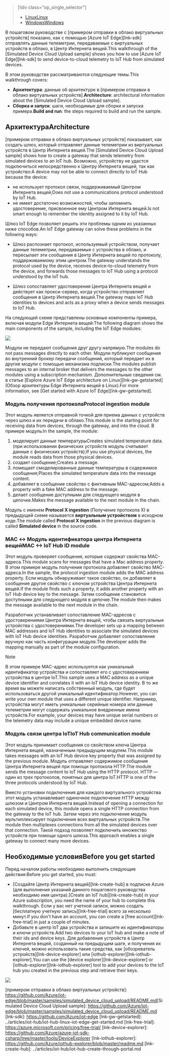 > [!div class="op_single_selector"]
> * [<span data-ttu-id="50a95-101">Linux</span><span class="sxs-lookup"><span data-stu-id="50a95-101">Linux</span></span>](../articles/iot-hub/iot-hub-linux-iot-edge-simulated-device.md)
> * [<span data-ttu-id="50a95-102">Windows</span><span class="sxs-lookup"><span data-stu-id="50a95-102">Windows</span></span>](../articles/iot-hub/iot-hub-windows-iot-edge-simulated-device.md)

<span data-ttu-id="50a95-103">В пошаговом руководстве с [примером отправки в облако виртуальных устройств] показано, как с помощью [Azure IoT Edge][lnk-sdk] отправлять данные телеметрии, передаваемые с виртуальных устройств в облако, в Центр Интернета вещей.</span><span class="sxs-lookup"><span data-stu-id="50a95-103">This walkthrough of the [Simulated Device Cloud Upload sample] shows you how to use [Azure IoT Edge][lnk-sdk] to send device-to-cloud telemetry to IoT Hub from simulated devices.</span></span>

<span data-ttu-id="50a95-104">В этом руководстве рассматриваются следующие темы.</span><span class="sxs-lookup"><span data-stu-id="50a95-104">This walkthrough covers:</span></span>

* <span data-ttu-id="50a95-105">**Архитектура**: данные об архитектуре в [примером отправки в облако виртуальных устройств].</span><span class="sxs-lookup"><span data-stu-id="50a95-105">**Architecture**: architectural information about the [Simulated Device Cloud Upload sample].</span></span>
* <span data-ttu-id="50a95-106">**Сборка и запуск**: шаги, необходимые для сборки и запуска примера.</span><span class="sxs-lookup"><span data-stu-id="50a95-106">**Build and run**: the steps required to build and run the sample.</span></span>

## <a name="architecture"></a><span data-ttu-id="50a95-107">Архитектура</span><span class="sxs-lookup"><span data-stu-id="50a95-107">Architecture</span></span>

<span data-ttu-id="50a95-108">[примером отправки в облако виртуальных устройств] показывает, как создать шлюз, который отправляет данные телеметрии из виртуальных устройств в Центр Интернета вещей.</span><span class="sxs-lookup"><span data-stu-id="50a95-108">The [Simulated Device Cloud Upload sample] shows how to create a gateway that sends telemetry from simulated devices to an IoT hub.</span></span> <span data-ttu-id="50a95-109">Возможно, устройству не удастся подключиться непосредственно к Центру Интернета вещей, так как устройство:</span><span class="sxs-lookup"><span data-stu-id="50a95-109">A device may not be able to connect directly to IoT Hub because the device:</span></span>

* <span data-ttu-id="50a95-110">не использует протокол связи, поддерживаемый Центром Интернета вещей;</span><span class="sxs-lookup"><span data-stu-id="50a95-110">Does not use a communications protocol understood by IoT Hub.</span></span>
* <span data-ttu-id="50a95-111">не имеет достаточно возможностей, чтобы запомнить удостоверение, присвоенное ему Центром Интернета вещей.</span><span class="sxs-lookup"><span data-stu-id="50a95-111">Is not smart enough to remember the identity assigned to it by IoT Hub.</span></span>

<span data-ttu-id="50a95-112">Шлюз IoT Edge позволяет решить эти проблемы одним из указанных ниже способов.</span><span class="sxs-lookup"><span data-stu-id="50a95-112">An IoT Edge gateway can solve these problems in the following ways:</span></span>

* <span data-ttu-id="50a95-113">Шлюз распознает протокол, используемый устройством, получает данные телеметрии, передаваемые с устройства в облако, и пересылает эти сообщения в Центр Интернета вещей по протоколу, поддерживаемому этим центром.</span><span class="sxs-lookup"><span data-stu-id="50a95-113">The gateway understands the protocol used by the device, receives device-to-cloud telemetry from the device, and forwards those messages to IoT Hub using a protocol understood by the IoT hub.</span></span>

* <span data-ttu-id="50a95-114">Шлюз сопоставляет удостоверения Центра Интернета вещей и действует как прокси-сервер, когда устройство отправляет сообщения в Центр Интернета вещей.</span><span class="sxs-lookup"><span data-stu-id="50a95-114">The gateway maps IoT Hub identities to devices and acts as a proxy when a device sends messages to IoT Hub.</span></span>

<span data-ttu-id="50a95-115">На следующей схеме представлены основные компоненты примера, включая модули Edge Интернета вещей:</span><span class="sxs-lookup"><span data-stu-id="50a95-115">The following diagram shows the main components of the sample, including the IoT Edge modules:</span></span>

![][1]

<span data-ttu-id="50a95-116">Модули не передают сообщения друг другу напрямую.</span><span class="sxs-lookup"><span data-stu-id="50a95-116">The modules do not pass messages directly to each other.</span></span> <span data-ttu-id="50a95-117">Модули публикуют сообщения во внутренний брокер передачи сообщений, который передает их в другие модули с помощью механизма подписки.</span><span class="sxs-lookup"><span data-stu-id="50a95-117">The modules publish messages to an internal broker that delivers the messages to the other modules using a subscription mechanism.</span></span> <span data-ttu-id="50a95-118">Дополнительные сведения см. в статье [Explore Azure IoT Edge architecture on Linux][lnk-gw-getstarted] (Обзор архитектуры Edge Интернета вещей в Linux).</span><span class="sxs-lookup"><span data-stu-id="50a95-118">For more information, see [Get started with Azure IoT Edge][lnk-gw-getstarted].</span></span>

### <a name="protocol-ingestion-module"></a><span data-ttu-id="50a95-119">Модуль получения протокола</span><span class="sxs-lookup"><span data-stu-id="50a95-119">Protocol ingestion module</span></span>

<span data-ttu-id="50a95-120">Этот модуль является отправной точкой для приема данных с устройств через шлюз и их передачи в облако.</span><span class="sxs-lookup"><span data-stu-id="50a95-120">This module is the starting point for receiving data from devices, through the gateway, and into the cloud.</span></span> <span data-ttu-id="50a95-121">В примере модуль:</span><span class="sxs-lookup"><span data-stu-id="50a95-121">In the sample, the module:</span></span>

1. <span data-ttu-id="50a95-122">моделирует данные температуры</span><span class="sxs-lookup"><span data-stu-id="50a95-122">Creates simulated temperature data.</span></span> <span data-ttu-id="50a95-123">(при использовании физических устройств модуль считывает данные с физических устройств);</span><span class="sxs-lookup"><span data-stu-id="50a95-123">If you use physical devices, the module reads data from those physical devices.</span></span>
1. <span data-ttu-id="50a95-124">создает сообщение;</span><span class="sxs-lookup"><span data-stu-id="50a95-124">Creates a message.</span></span>
1. <span data-ttu-id="50a95-125">помещает смоделированные данные температуры в содержимое сообщения;</span><span class="sxs-lookup"><span data-stu-id="50a95-125">Places the simulated temperature data into the message content.</span></span>
1. <span data-ttu-id="50a95-126">добавляет в сообщение свойство с фиктивным MAC-адресом;</span><span class="sxs-lookup"><span data-stu-id="50a95-126">Adds a property with a fake MAC address to the message.</span></span>
1. <span data-ttu-id="50a95-127">делает сообщение доступными для следующего модуля в цепочке.</span><span class="sxs-lookup"><span data-stu-id="50a95-127">Makes the message available to the next module in the chain.</span></span>

<span data-ttu-id="50a95-128">Модуль с именем **Protocol X ingestion** (Получение протокола X) в предыдущей схеме называется **виртуальным устройством** в исходном коде.</span><span class="sxs-lookup"><span data-stu-id="50a95-128">The module called **Protocol X ingestion** in the previous diagram is called **Simulated device** in the source code.</span></span>

### <a name="mac-lt-gt-iot-hub-id-module"></a><span data-ttu-id="50a95-129">MAC &lt;-&gt; Модуль идентификатора центра Интернета вещей</span><span class="sxs-lookup"><span data-stu-id="50a95-129">MAC &lt;-&gt; IoT Hub ID module</span></span>

<span data-ttu-id="50a95-130">Этот модуль проверяет сообщения, которые содержат свойства MAC-адреса.</span><span class="sxs-lookup"><span data-stu-id="50a95-130">This module scans for messages that have a Mac address property.</span></span> <span data-ttu-id="50a95-131">В этом примере модуль получения протокола добавляет свойство MAC-адреса.</span><span class="sxs-lookup"><span data-stu-id="50a95-131">In the sample, the protocol ingestion module adds the MAC address property.</span></span> <span data-ttu-id="50a95-132">Если модуль обнаруживает такое свойство, он добавляет в сообщение другое свойство с ключом устройства Центра Интернета вещей.</span><span class="sxs-lookup"><span data-stu-id="50a95-132">If the module finds such a property, it adds another property with an IoT Hub device key to the message.</span></span> <span data-ttu-id="50a95-133">Затем сообщение становится доступными для следующего модуля в цепочке.</span><span class="sxs-lookup"><span data-stu-id="50a95-133">The module then makes the message available to the next module in the chain.</span></span>

<span data-ttu-id="50a95-134">Разработчик устанавливает сопоставление MAC-адресов с удостоверениями Центра Интернета вещей, чтобы связать виртуальные устройства с удостоверениями.</span><span class="sxs-lookup"><span data-stu-id="50a95-134">The developer sets up a mapping between MAC addresses and IoT Hub identities to associate the simulated devices with IoT Hub device identities.</span></span> <span data-ttu-id="50a95-135">Разработчик добавляет сопоставление вручную как часть конфигурации модуля.</span><span class="sxs-lookup"><span data-stu-id="50a95-135">The developer adds the mapping manually as part of the module configuration.</span></span>

> [!NOTE]
> <span data-ttu-id="50a95-136">В этом примере MAC-адрес используется как уникальный идентификатор устройства и сопоставляет его с удостоверением устройства в центре IoT.</span><span class="sxs-lookup"><span data-stu-id="50a95-136">This sample uses a MAC address as a unique device identifier and correlates it with an IoT Hub device identity.</span></span> <span data-ttu-id="50a95-137">В то же время вы можете написать собственный модуль, где будет использоваться другой уникальный идентификатор.</span><span class="sxs-lookup"><span data-stu-id="50a95-137">However, you can write your own module that uses a different unique identifier.</span></span> <span data-ttu-id="50a95-138">Например, устройства могут иметь уникальные серийные номера или данные телеметрии могут содержать уникальное внедренные имена устройств.</span><span class="sxs-lookup"><span data-stu-id="50a95-138">For example, your devices may have unique serial numbers or the telemetry data may include a unique embedded device name.</span></span>

### <a name="iot-hub-communication-module"></a><span data-ttu-id="50a95-139">Модуль связи центра IoT</span><span class="sxs-lookup"><span data-stu-id="50a95-139">IoT Hub communication module</span></span>

<span data-ttu-id="50a95-140">Этот модуль принимает сообщения со свойством ключа Центра Интернета вещей, назначенным предыдущим модулем.</span><span class="sxs-lookup"><span data-stu-id="50a95-140">This module takes messages with an IoT Hub device key property that was assigned by the previous module.</span></span> <span data-ttu-id="50a95-141">Модуль отправляет содержимое сообщения Центра Интернета вещей при помощи протокола HTTP.</span><span class="sxs-lookup"><span data-stu-id="50a95-141">The module sends the message content to IoT Hub using the HTTP protocol.</span></span> <span data-ttu-id="50a95-142">HTTP — один из трех протоколов, понятных для центра IoT.</span><span class="sxs-lookup"><span data-stu-id="50a95-142">HTTP is one of the three protocols understood by IoT Hub.</span></span>

<span data-ttu-id="50a95-143">Вместо установки подключения для каждого виртуального устройства этот модуль устанавливает одиночное подключение HTTP между шлюзом и Центром Интернета вещей.</span><span class="sxs-lookup"><span data-stu-id="50a95-143">Instead of opening a connection for each simulated device, this module opens a single HTTP connection from the gateway to the IoT hub.</span></span> <span data-ttu-id="50a95-144">Затем через это подключение модуль мультиплексирует подключения всех виртуальных устройств.</span><span class="sxs-lookup"><span data-stu-id="50a95-144">The module then multiplexes connections from all the simulated devices over that connection.</span></span> <span data-ttu-id="50a95-145">Такой подход позволяет подключить множество устройств при помощи одного шлюза.</span><span class="sxs-lookup"><span data-stu-id="50a95-145">This approach enables a single gateway to connect many more devices.</span></span>

## <a name="before-you-get-started"></a><span data-ttu-id="50a95-146">Необходимые условия</span><span class="sxs-lookup"><span data-stu-id="50a95-146">Before you get started</span></span>

<span data-ttu-id="50a95-147">Перед началом работы необходимо выполнить следующие действия:</span><span class="sxs-lookup"><span data-stu-id="50a95-147">Before you get started, you must:</span></span>

* <span data-ttu-id="50a95-148">[Создайте Центр Интернета вещей][lnk-create-hub] в подписке Azure (для выполнения указаний данного пошагового руководства необходимо имя центра).</span><span class="sxs-lookup"><span data-stu-id="50a95-148">[Create an IoT hub][lnk-create-hub] in your Azure subscription, you need the name of your hub to complete this walkthrough.</span></span> <span data-ttu-id="50a95-149">Если у вас нет учетной записи, можно создать [бесплатную учетную запись][lnk-free-trial] всего за несколько минут.</span><span class="sxs-lookup"><span data-stu-id="50a95-149">If you don't have an account, you can create a [free account][lnk-free-trial] in just a couple of minutes.</span></span>
* <span data-ttu-id="50a95-150">Добавьте в центр IoT два устройства и запишите их идентификаторы и ключи устройств.</span><span class="sxs-lookup"><span data-stu-id="50a95-150">Add two devices to your IoT hub and make a note of their ids and device keys.</span></span> <span data-ttu-id="50a95-151">Для добавления устройств в Центр Интернета вещей, созданный на предыдущем шаге, и получения их ключей, можно использовать такие средства, как [обозреватель устройств][lnk-device-explorer] или [iothub-explorer][lnk-iothub-explorer].</span><span class="sxs-lookup"><span data-stu-id="50a95-151">You can use the [device explorer][lnk-device-explorer] or [iothub-explorer][lnk-iothub-explorer] tool to add your devices to the IoT hub you created in the previous step and retrieve their keys.</span></span>

![][2]

<!-- Images -->
[1]: media/iot-hub-iot-edge-simulated-selector/image1.png
[2]: media/iot-hub-iot-edge-simulated-selector/image2.png

<!-- Links -->
<span data-ttu-id="50a95-152">[примером отправки в облако виртуальных устройств]: https://github.com/Azure/iot-edge/blob/master/samples/simulated_device_cloud_upload/README.md</span><span class="sxs-lookup"><span data-stu-id="50a95-152">[Simulated Device Cloud Upload sample]: https://github.com/Azure/iot-edge/blob/master/samples/simulated_device_cloud_upload/README.md</span></span>
[lnk-sdk]: https://github.com/Azure/iot-edge
[lnk-gw-getstarted]: ../articles/iot-hub/iot-hub-linux-iot-edge-get-started.md
[lnk-free-trial]: https://azure.microsoft.com/pricing/free-trial/
[lnk-device-explorer]: https://github.com/Azure/azure-iot-sdk-csharp/tree/master/tools/DeviceExplorer
[lnk-iothub-explorer]: https://github.com/Azure/iothub-explorer/blob/master/readme.md
[lnk-create-hub]: ../articles/iot-hub/iot-hub-create-through-portal.md